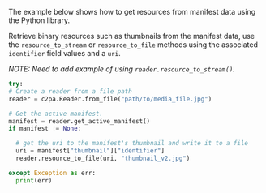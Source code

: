 
The example below shows how to get resources from manifest data using the Python library.

Retrieve binary resources such as thumbnails from the manifest data, use the `resource_to_stream` or `resource_to_file` methods using the associated `identifier` field values and a `uri`.

_NOTE: Need to add example of using `reader.resource_to_stream()`._

```python
try:
# Create a reader from a file path
reader = c2pa.Reader.from_file("path/to/media_file.jpg")

# Get the active manifest.
manifest = reader.get_active_manifest()
if manifest != None:

  # get the uri to the manifest's thumbnail and write it to a file
  uri = manifest["thumbnail"]["identifier"]
  reader.resource_to_file(uri, "thumbnail_v2.jpg")

except Exception as err:
  print(err)
```